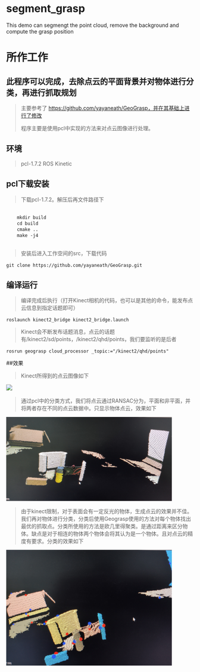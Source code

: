 # segment_grasp
This demo can segmengt the point cloud, remove the background and compute the grasp position
# 所作工作

## 此程序可以完成，去除点云的平面背景并对物体进行分类，再进行抓取规划

> 主要参考了 https://github.com/yayaneath/GeoGrasp，并在其基础上进行了修改
>
> 程序主要是使用pcl中实现的方法来对点云图像进行处理。
## 环境
> pcl-1.7.2
> ROS Kinetic
## pcl下载安装
> 下载pcl-1.7.2。解压后再文件路径下

```

    mkdir build
    cd build 
    cmake ..
    make -j4
    
```

> 安装后进入工作空间的src，下载代码 

```
git clone https://github.com/yayaneath/GeoGrasp.git
```
## 编译运行
> 编译完成后执行（打开Kinect相机的代码，也可以是其他的命令，能发布点云信息到指定话题即可）

```
roslaunch kinect2_bridge kinect2_bridge.launch
```

> Kinect会不断发布话题消息，点云的话题有/kinect2/sd/points，/kinect2/qhd/points，我们要监听的是后者

```
rosrun geograsp cloud_processor _topic:="/kinect2/qhd/points"
```


##效果
> Kinect所得到的点云图像如下

<img src="/1.jpg" width="445"> 

> 通过pcl中的分类方式，我们将点云通过RANSAC分为，平面和非平面，并将两者存在不同的点云数据中。只显示物体点云，效果如下

<img src="/2.jpg" width="445">

> 由于kinect限制，对于表面会有一定反光的物体，生成点云的效果并不佳。我们再对物体进行分类，分类后使用Geograsp使用的方法对每个物体找出最优的抓取点。分类所使用的方法是欧几里得聚类。是通过距离来区分物体。缺点是对于相连的物体两个物体会将其认为是一个物体。且对点云的精度有要求。分类的效果如下

<img src="/3.jpg" width="445">
